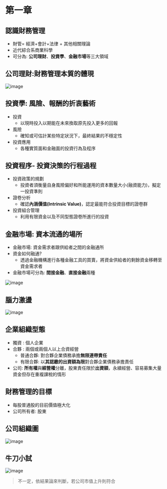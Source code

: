 # 第一章
## 認識財務管理
* 財管= 經濟+會計+法律 + 其他相關理論
* 近代綜合系商業科學
* 可分為: **公司理財**、**投資學**、**金融市場**等三大領域
## 公司理財:財務管理本質的體現
![image](https://user-images.githubusercontent.com/62127656/154001044-ef099931-c3da-4ed3-81d7-cb6f5401fafb.png)
## 投資學: 風險、報酬的折衷藝術
* 投資
   * 以現時投入以期能在未來換取原先投入更多的回報
* 風險
   * 確知或可估計某些特定狀況下，最終結果的不穩定性
* 投資應用
   * 各種實質面和金融面的投資行為及程序
## 投資程序- 投資決策的行程過程
* 投資政策的規劃
   * 投資者須衡量自身風險偏好和所能運用的資本數量大小(融資能力)，擬定一投資準則
* 證卷分析
   * 確認**內涵價值(Intrinsic Value)**，認定最能符合投資目標的證卷群
* 投資組合管理
   * 利用有限資金以及不同型態證卷所進行的投資
## 金融市場: 資本流通的場所
* 金融市場: 資金需求者跟供給者之間的金融通所
* 資金如何融通?
   * 透過金融機構進行各種金融工具的買賣，將資金供給者的剩餘資金移轉至資金需求者
* 金融市場可分為: **間接金融**、**直接金融**兩種

![image](https://user-images.githubusercontent.com/62127656/154003681-f7b5e5d3-0b4e-4c56-b61d-a3a47286804b.png)

## 腦力激盪
![image](https://user-images.githubusercontent.com/62127656/154005924-85bf229d-f086-4093-94e6-f29c28875eb6.png)
## 企業組織型態
* 獨資 : 個人企業
* 合夥 : 兩個或兩個人以上合資經營
   * 普通合夥: 對合夥企業債務承擔**無限連帶責任**
   * 有限合夥: 以**其認繳的出資額為限**對合夥企業債務承擔責任
* 公司: **所有權**與**經營權**分離，股東責任限於**出資額**，永續經營、容易募集大量資金但存在重複課稅的情形

## 財務管理的目標
* 每股普通股的目前價值極大化
* 公司所有者: 股東
## 公司組織圖
![image](https://user-images.githubusercontent.com/62127656/153999923-169579da-3d7c-4e15-9661-e9342c518fdc.png)
## 牛刀小試
![image](https://user-images.githubusercontent.com/62127656/154006917-6cd6b766-ffd8-4fef-b72e-8f4e2b896377.png)
>不一定，依結果論來判斷，若公司市值上升則符合
